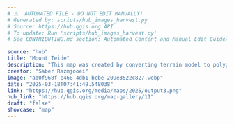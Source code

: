 ```yaml
---
# ⚠️  AUTOMATED FILE - DO NOT EDIT MANUALLY!
# Generated by: scripts/hub_images_harvest.py
# Source: https://hub.qgis.org API
# To update: Run 'scripts/hub_images_harvest.py'
# See CONTRIBUTING.md section: Automated Content and Manual Edit Guidelines

source: "hub"
title: "Mount Teide"
description: "This map was created by converting terrain model to polygon contours."
creator: "Saber Razmjooei"
image: "ad0f968f-e468-4db1-bcbe-209e3522c827.webp"
date: "2025-03-18T07:41:49.548038"
link: "https://hub.qgis.org/media/maps/2025/output3.png"
hub_link: "https://hub.qgis.org/map-gallery/11"
draft: "false"
showcase: "map"
---
```

